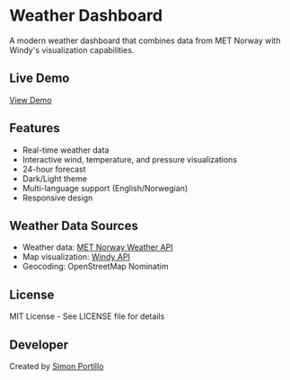 # Weather Dashboard

A modern weather dashboard that combines data from MET Norway with Windy's visualization capabilities.

## Live Demo
[View Demo](https://simonportillo.github.io/weather-dashboard-app/)

## Features
- Real-time weather data
- Interactive wind, temperature, and pressure visualizations
- 24-hour forecast
- Dark/Light theme
- Multi-language support (English/Norwegian)
- Responsive design

## Weather Data Sources
- Weather data: [MET Norway Weather API](https://api.met.no/)
- Map visualization: [Windy API](https://api.windy.com/)
- Geocoding: OpenStreetMap Nominatim

## License
MIT License - See LICENSE file for details

## Developer
Created by [Simon Portillo](https://github.com/SimonPortillo)
